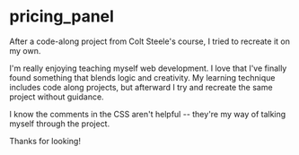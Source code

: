 # pricing_panel
After a code-along project from Colt Steele's course, I tried to recreate it on my own.

I'm really enjoying teaching myself web development. I love that I've finally found something that blends logic and creativity. My learning technique includes code along projects, but afterward I try and recreate the same project without guidance. 

I know the comments in the CSS aren't helpful -- they're my way of talking myself through the project.

Thanks for looking!
